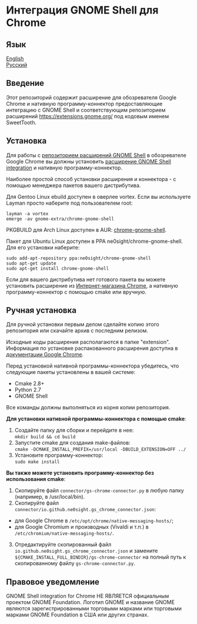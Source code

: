 Интеграция GNOME Shell для Chrome
============================================

Язык
------------
[English](README.md)  
[Русский](README.ru.md)

Введение
------------

Этот репозиторий содержит расширение для обозревателя Google Chrome и нативную
программу-коннектор предоставляющие интеграцию с GNOME Shell и соответствующим
репозиторием расширений https://extensions.gnome.org/ под кодовым именем SweetTooth.

Установка
------------

Для работы с [репозиторием расширений GNOME Shell](https://extensions.gnome.org/) в обозревателе Google Chrome вы должны установить [расширение GNOME Shell integration](https://chrome.google.com/webstore/detail/gnome-shell-integration/gphhapmejobijbbhgpjhcjognlahblep) и нативную программу-коннектор.

Наиболее простой способ установки расширения и коннектора - с помощью менеджера пакетов вашего дистрибутива.

Для Gentoo Linux ebuild доступен в оверлее vortex. Если вы используете Layman просто наберите под пользователем root:
```
layman -a vortex
emerge -av gnome-extra/chrome-gnome-shell
```

PKGBUILD для Arch Linux доступен в AUR: [chrome-gnome-shell](https://aur.archlinux.org/packages/chrome-gnome-shell-git/).

Пакет для Ubuntu Linux доступен в PPA ne0sight/chrome-gnome-shell. Для его установки наберите:
```
sudo add-apt-repository ppa:ne0sight/chrome-gnome-shell
sudo apt-get update
sudo apt-get install chrome-gnome-shell
```

Если для вашего дистрибутива нет готового пакета вы можете установить расширение из [Интернет-магазина Chrome](https://chrome.google.com/webstore/detail/gnome-shell-integration/gphhapmejobijbbhgpjhcjognlahblep),
а нативную программу-коннектор с помощью cmake или вручную.

Ручная установка
------------

Для ручной установки первым делом сделайте копию этого репозитория или скачайте архив с последним релизом.

Исходные коды расширения располагаются в папке "extension". Информация по установке распакованного расширения доступна в [документации Google Chrome](https://developer.chrome.com/extensions/getstarted#unpacked).

Перед установкой нативной программы-коннектора убедитесь, что следующие пакеты установлены в вашей системе:
* Cmake 2.8+
* Python 2.7
* GNOME Shell

Все команды должны выполняться из корня копии репозитория.

**Для установки нативной программы-коннектора с помощью cmake**:

1. Создайте папку для сборки и перейдите в нее:  
`mkdir build && cd build`
2. Запустите cmake для создания make-файлов:  
`cmake -DCMAKE_INSTALL_PREFIX=/usr/local -DBUILD_EXTENSION=OFF ../`
3. Установите программу-коннектор:  
`sudo make install`

**Вы также можете установить программу-коннектор без использования cmake**:

1. Скопируйте файл `connector/gs-chrome-connector.py` в любую папку (например, в /usr/local/bin).
2. Скопируйте файл `connector/io.github.ne0sight.gs_chrome_connector.json`:
  * для Google Chrome в `/etc/opt/chrome/native-messaging-hosts/`;
  * для Google Chromium и производных (Vivaldi и т.п.) в `/etc/chromium/native-messaging-hosts/`.
3. Отредактируйте скопированный файл `io.github.ne0sight.gs_chrome_connector.json` и замените `${CMAKE_INSTALL_FULL_BINDIR}/gs-chrome-connector` на полный путь к скопированному файлу `gs-chrome-connector.py`.

Правовое уведомление
------------

GNOME Shell integration for Chrome НЕ ЯВЛЯЕТСЯ официальным проектом GNOME Foundation.
Логотип GNOME и название GNOME являются зарегистрированными торговыми марками или торговыми марками GNOME Foundation в США или других странах.
